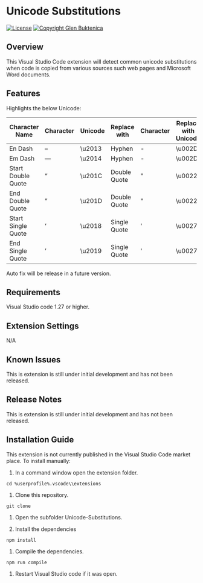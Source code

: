 # Unicode Substitutions

[![License](https://img.shields.io/badge/License-MIT-blue.svg)](https://opensource.org/licenses/MIT)
[![Copyright Glen Buktenica](https://img.shields.io/badge/Copyright-Glen_Buktenica-blue.svg)](http://buktenica.com)

## Overview

This Visual Studio Code extension will detect common unicode substitutions when code is copied from various sources such web pages and Microsoft Word documents.

## Features

Highlights the below Unicode:

| Character Name     | Character | Unicode | Replace with | Character | Replace with Unicode |
| ------------------ | --------- | ------- | ------------ | --------- | -------------------- |
| En Dash            | –         | \\u2013 | Hyphen       | -         | \\u002D              |
| Em Dash            | —         | \\u2014 | Hyphen       | -         | \\u002D              |
| Start Double Quote | “         | \\u201C | Double Quote | "         | \\u0022              |
| End Double Quote   | ”         | \\u201D | Double Quote | "         | \\u0022              |
| Start Single Quote | ‘         | \\u2018 | Single Quote | '         | \\u0027              |
| End Single Quote   | ’         | \\u2019 | Single Quote | '         | \\u0027              |

Auto fix will be release in a future version.

## Requirements

Visual Studio code 1.27 or higher.

## Extension Settings

N/A

## Known Issues

This is extension is still under initial development and has not been released.

## Release Notes

This is extension is still under initial development and has not been released.

## Installation Guide

This extension is not currently published in the Visual Studio Code market place. To install manually:

1. In a command window open the extension folder.

```plaintext
cd %userprofile%.vscode\\extensions
```

1. Clone this repository.

```plaintext
git clone
```

1. Open the subfolder Unicode-Substitutions.

1. Install the dependencies

```plaintext
npm install
```

1. Compile the dependencies.

```plaintext
npm run compile
```

1. Restart Visual Studio code if it was open.